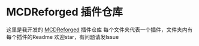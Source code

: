 # MCDReforged 插件仓库

这里是我开发的 [MCDReforged](https://github.com/Fallen-Breath/MCDReforged) 插件仓库
每个文件夹代表一个插件，文件夹内有每个插件的Readme
欢迎star，有问题请发Issue